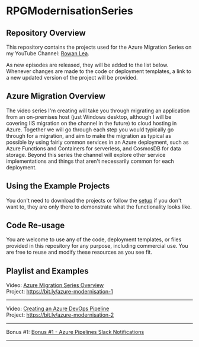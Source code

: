 # RPGModernisationSeries

## Repository Overview
This repository contains the projects used for the Azure Migration Series on my YouTube Channel: [Rowan Lea](https://www.youtube.com/@rowan-lea).

As new episodes are released, they will be added to the list below. Whenever changes are made to the code or deployment templates, a link to a new updated version of the project will be provided.

## Azure Migration Overview
The video series I'm creating will take you through migrating an application from an on-premises host (just Windows desktop, although I will be covering IIS migration on the channel in the future) to cloud hosting in Azure. Together we will go through each step you would typically go through for a migration, and aim to make the migration as typical as possible by using fairly common services in an Azure deployment, such as Azure Functions and Containers for serverless, and CosmosDB for data storage. Beyond this series the channel will explore other service implementations and things that aren't necessarily common for each deployment.

## Using the Example Projects
You don't need to download the projects or follow the [setup](https://github.com/rowanlea/RPGModernisationSeries/tree/main/RPG%20Shop%20Example%20Projects#project-setup) if you don't want to, they are only there to demonstrate what the functionality looks like.

## Code Re-usage
You are welcome to use any of the code, deployment templates, or files provided in this repository for any purpose, including commercial use. You are free to reuse and modify these resources as you see fit.

## Playlist and Examples
Video: [Azure Migration Series Overview](https://www.youtube.com/watch?v=8CEtX_638o0)\
Project: https://bit.ly/azure-modernisation-1
___
Video: [Creating an Azure DevOps Pipeline](https://www.youtube.com/watch?v=VXa3QVtSBTU)\
Project: https://bit.ly/azure-modernisation-2
___
Bonus #1: [Bonus #1 - Azure Pipelines Slack Notifications](https://www.youtube.com/watch?v=4CpPnv6kcN0)
___
